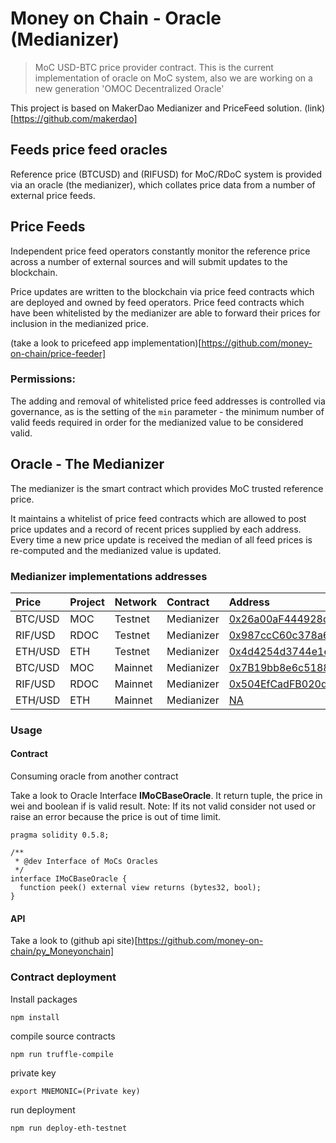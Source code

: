 # Money on Chain - Oracle (Medianizer)

> MoC USD-BTC price provider contract. This is the current implementation of oracle on MoC system, also we are working on a new
> generation 'OMOC Decentralized Oracle' 

This project is based on MakerDao Medianizer and PriceFeed solution. (link)[https://github.com/makerdao]

## Feeds price feed oracles

Reference price (BTCUSD) and (RIFUSD) for MoC/RDoC system is provided via an oracle (the medianizer), which collates price data from a number of external price feeds.

## Price Feeds

Independent price feed operators constantly monitor the reference price across a number of external sources and will submit updates to the blockchain.

Price updates are written to the blockchain via price feed contracts which are deployed and owned by feed operators. Price feed contracts which have been whitelisted by the medianizer are able to forward their prices for inclusion in the medianized price.

(take a look to pricefeed app implementation)[https://github.com/money-on-chain/price-feeder]

### Permissions:

The adding and removal of whitelisted price feed addresses is controlled via governance, as is the setting of the `min` parameter - the minimum number of valid feeds required in order for the medianized value to be considered valid.


## Oracle - The Medianizer

The medianizer is the smart contract which provides MoC trusted reference price.

It maintains a whitelist of price feed contracts which are allowed to post price updates and a record of recent prices supplied by each address. Every time a new price update is received the median of all feed prices is re-computed and the medianized value is updated.

### Medianizer implementations addresses


|  Price   |  Project |  Network |  Contract  |  Address |
|:---------|:---------|:---|:---|:---|
|  BTC/USD |  MOC     |  Testnet  |  Medianizer  | [0x26a00aF444928d689DDEC7b4D17c0E4a8c9D407d](https://explorer.testnet.rsk.co/address/0x26a00aF444928d689DDEC7b4D17c0E4a8c9D407d) |
|  RIF/USD |  RDOC    |  Testnet  |  Medianizer  | [0x987ccC60c378a61d167B6DD1EEF7613c6f63938f](https://explorer.testnet.rsk.co/address/0x987ccC60c378a61d167B6DD1EEF7613c6f63938f) |
|  ETH/USD |  ETH     |  Testnet  |  Medianizer  | [0x4d4254d3744e1e4beb090ab5d8eb48096Ff4AE27](https://explorer.testnet.rsk.co/address/0x4d4254d3744e1e4beb090ab5d8eb48096ff4ae27?__ctab=Code) |
|  BTC/USD |  MOC     |  Mainnet  |  Medianizer  | [0x7B19bb8e6c5188eC483b784d6fB5d807a77b21bF](https://explorer.rsk.co/address/0x7B19bb8e6c5188eC483b784d6fB5d807a77b21bF) |
|  RIF/USD |  RDOC    |  Mainnet  |  Medianizer  | [0x504EfCadFB020d6bBaeC8a5c5BB21453719d0E00](https://explorer.rsk.co/address/0x504EfCadFB020d6bBaeC8a5c5BB21453719d0E00) |
|  ETH/USD |  ETH     |  Mainnet  |  Medianizer  | [NA](https://blockscout.com/rsk/mainnet/address/0x504EfCadfB020d6Bbaec8a5C5bb21453719d0e00/contracts) |

### Usage

#### Contract

Consuming oracle from another contract

Take a look to Oracle Interface **IMoCBaseOracle**. It return tuple, the price in wei and boolean if is valid result.
Note: If its not valid consider not used or raise an error because the price is out of time limit.

```
pragma solidity 0.5.8;

/**
 * @dev Interface of MoCs Oracles
 */
interface IMoCBaseOracle {
  function peek() external view returns (bytes32, bool);
}
```


#### API 

Take a look to (github api site)[https://github.com/money-on-chain/py_Moneyonchain]

### Contract deployment

Install packages

```
npm install
```

compile source contracts

```
npm run truffle-compile
```

private key

```
export MNEMONIC=(Private key)
```

run deployment

```
npm run deploy-eth-testnet
```